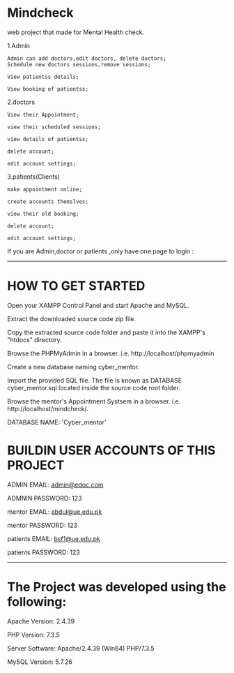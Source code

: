 # Mindcheck

 web project that made for Mental Health check.


  1.Admin
  
  
    Admin can add doctors,edit doctors, delete doctors;
    Schedule new doctors sessions,remove sessions;
    
    View patientss details;
    
    View booking of patientss;
    
 
  2.doctors
  
  
    View their Appointment;
    
    view their scheduled sessions;
    
    view details of patientss;
    
    delete account;
    
    edit account settings;
    

    
  3.patients(Clients)
  
  
    make appointment online;
    
    create accounts themslves;
    
    view their old booking;
    
    delete account;
    
    edit account settings;
    
    

    
If you are Admin,doctor or patients ,only have one page to login :

  
-----------------------------------------------


# HOW TO GET STARTED

Open your XAMPP Control Panel and start Apache and MySQL.

Extract the downloaded source code zip file.

Copy the extracted source code folder and paste it into the XAMPP's "htdocs" directory.

Browse the PHPMyAdmin in a browser. i.e. http://localhost/phpmyadmin

Create a new database naming cyber_mentor.

Import the provided SQL file. The file is known as DATABASE cyber_mentor.sql located inside the source code root folder.

Browse the mentor's Appointment Systsem in a browser. i.e. http://localhost/mindcheck/.














DATABASE NAME: 'Cyber_mentor'

# BUILDIN USER ACCOUNTS OF THIS PROJECT

ADMIN EMAIL:		admin@edoc.com

ADMNIN PASSWORD:	123


mentor EMAIL:		abdul@ue.edu.pk

mentor PASSWORD:	123


patients EMAIL:		bsf1@ue.edu.pk

patients PASSWORD:	123





---------------------------------------
# The Project was developed using the following:

Apache Version: 	2.4.39

PHP Version: 		7.3.5

Server Software: 	Apache/2.4.39 (Win64) PHP/7.3.5

MySQL Version: 		5.7.26




